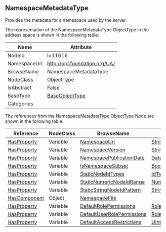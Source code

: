 <!-- objecttype -->
## NamespaceMetadataType
Provides the metadata for a namespace used by the server.  
<!-- end of text -->
The representation of the NamespaceMetadataType ObjectType in the address space is shown in the following table:  

|Name|Attribute|
|---|---|
|NodeId|i=11616|
|NamespaceUri|http://opcfoundation.org/UA/|
|BrowseName|NamespaceMetadataType|
|NodeClass|ObjectType|
|IsAbstract|False|
|BaseType|[BaseObjectType](../../ObjectTypes/BaseObjectType/readme.md)|
|Categories||

The references from the NamespaceMetadataType ObjectType Node are shown in the following table:  

|Reference|NodeClass|BrowseName|DataType|TypeDefinition|ModellingRule|
|---|---|---|---|---|---|
|[HasProperty](../../ReferenceTypes/HasProperty/readme.md)|Variable|[NamespaceUri](#NamespaceUri)|[String](../../DataTypes/String/readme.md)|[PropertyType](../../VariableTypes/PropertyType/readme.md)|[Mandatory](../../Objects/Mandatory/readme.md)|
|[HasProperty](../../ReferenceTypes/HasProperty/readme.md)|Variable|[NamespaceVersion](#NamespaceVersion)|[String](../../DataTypes/String/readme.md)|[PropertyType](../../VariableTypes/PropertyType/readme.md)|[Mandatory](../../Objects/Mandatory/readme.md)|
|[HasProperty](../../ReferenceTypes/HasProperty/readme.md)|Variable|[NamespacePublicationDate](#NamespacePublicationDate)|[DateTime](../../DataTypes/DateTime/readme.md)|[PropertyType](../../VariableTypes/PropertyType/readme.md)|[Mandatory](../../Objects/Mandatory/readme.md)|
|[HasProperty](../../ReferenceTypes/HasProperty/readme.md)|Variable|[IsNamespaceSubset](#IsNamespaceSubset)|[Boolean](../../DataTypes/Boolean/readme.md)|[PropertyType](../../VariableTypes/PropertyType/readme.md)|[Mandatory](../../Objects/Mandatory/readme.md)|
|[HasProperty](../../ReferenceTypes/HasProperty/readme.md)|Variable|[StaticNodeIdTypes](#StaticNodeIdTypes)|[IdType](../../DataTypes/IdType/readme.md)[]|[PropertyType](../../VariableTypes/PropertyType/readme.md)|[Mandatory](../../Objects/Mandatory/readme.md)|
|[HasProperty](../../ReferenceTypes/HasProperty/readme.md)|Variable|[StaticNumericNodeIdRange](#StaticNumericNodeIdRange)|[NumericRange](../../DataTypes/NumericRange/readme.md)[]|[PropertyType](../../VariableTypes/PropertyType/readme.md)|[Mandatory](../../Objects/Mandatory/readme.md)|
|[HasProperty](../../ReferenceTypes/HasProperty/readme.md)|Variable|[StaticStringNodeIdPattern](#StaticStringNodeIdPattern)|[String](../../DataTypes/String/readme.md)|[PropertyType](../../VariableTypes/PropertyType/readme.md)|[Mandatory](../../Objects/Mandatory/readme.md)|
|[HasComponent](../../ReferenceTypes/HasComponent/readme.md)|Object|[NamespaceFile](#NamespaceFile)||[AddressSpaceFileType](../../ObjectTypes/AddressSpaceFileType/readme.md)|[Optional](../../Objects/Optional/readme.md)|
|[HasProperty](../../ReferenceTypes/HasProperty/readme.md)|Variable|[DefaultRolePermissions](#DefaultRolePermissions)|[RolePermissionType](../../DataTypes/RolePermissionType/readme.md)[]|[PropertyType](../../VariableTypes/PropertyType/readme.md)|[Optional](../../Objects/Optional/readme.md)|
|[HasProperty](../../ReferenceTypes/HasProperty/readme.md)|Variable|[DefaultUserRolePermissions](#DefaultUserRolePermissions)|[RolePermissionType](../../DataTypes/RolePermissionType/readme.md)[]|[PropertyType](../../VariableTypes/PropertyType/readme.md)|[Optional](../../Objects/Optional/readme.md)|
|[HasProperty](../../ReferenceTypes/HasProperty/readme.md)|Variable|[DefaultAccessRestrictions](#DefaultAccessRestrictions)|[UInt16](../../DataTypes/UInt16/readme.md)|[PropertyType](../../VariableTypes/PropertyType/readme.md)|[Optional](../../Objects/Optional/readme.md)|


